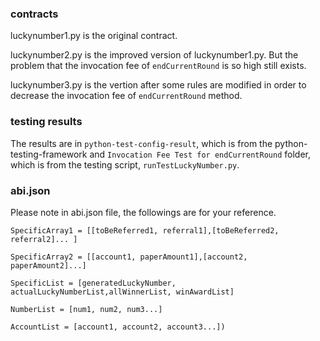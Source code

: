 ### contracts
luckynumber1.py is the original contract.

luckynumber2.py is the improved version of luckynumber1.py. But the problem that the invocation fee of ```endCurrentRound``` is so high still exists.

luckynumber3.py is the vertion after some rules are modified in order to decrease the invocation fee of ```endCurrentRound``` method.


### testing results
The results are in ```python-test-config-result```, which is from the python-testing-framework and ```Invocation Fee Test for endCurrentRound``` folder, which is from the testing script, ```runTestLuckyNumber.py```.


### abi.json
Please note in abi.json file, the followings are for your reference.
```
SpecificArray1 = [[toBeReferred1, referral1],[toBeReferred2, referral2]... ]

SpecificArray2 = [[account1, paperAmount1],[account2, paperAmount2]...]

SpecificList = [generatedLuckyNumber, actualLuckyNumberList,allWinnerList, winAwardList]

NumberList = [num1, num2, num3...]

AccountList = [account1, account2, account3...])
```